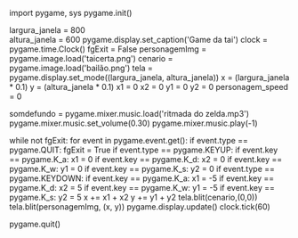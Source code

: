 import pygame, sys
pygame.init()

largura_janela = 800   
altura_janela = 600
pygame.display.set_caption('Game da tai')
clock = pygame.time.Clock()
fgExit = False
personagemImg = pygame.image.load('taicerta.png')
cenario = pygame.image.load('bailão.png')
tela = pygame.display.set_mode((largura_janela, altura_janela))
x = (largura_janela * 0.1)
y = (altura_janela * 0.1)
x1 = 0
x2 = 0
y1 = 0
y2 = 0
personagem_speed = 0

somdefundo = pygame.mixer.music.load('ritmada do zelda.mp3')
pygame.mixer.music.set_volume(0.30)
pygame.mixer.music.play(-1)

while not fgExit:
    for event in pygame.event.get():
        if event.type == pygame.QUIT:
            fgExit = True
        if event.type == pygame.KEYUP:
            if event.key == pygame.K_a:
                x1 = 0
            if event.key == pygame.K_d:
                x2 = 0
            if event.key == pygame.K_w:
                y1 = 0
            if event.key == pygame.K_s:
                y2 = 0
        if event.type == pygame.KEYDOWN:
            if event.key == pygame.K_a:
                x1 = -5
            if event.key == pygame.K_d:
                x2 = 5
            if event.key == pygame.K_w:
                y1 = -5
            if event.key == pygame.K_s:
                y2 = 5
    x += x1 + x2
    y += y1 + y2
    tela.blit(cenario,(0,0))
    tela.blit(personagemImg, (x, y))
    pygame.display.update()
    clock.tick(60)

pygame.quit()
